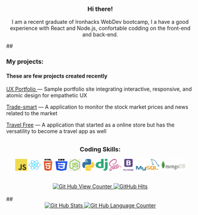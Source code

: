   <div align='center'>
  <p width='250px'>
    <h3>Hi there!</h3>
    I am a recent graduate of Ironhacks WebDev bootcamp, I a have a good experience with React and Node.js, confortable codding on the front-end and back-end.
    <p>
    
  </p>
  </div>
  ##


<div align='left'>
  <p width='250px'>
    <h3>My projects:</h3>    
    <h4>These are few projects created recently </h4>
    <p><a href='https://john-v77.github.io/Portfolio-Lab/'>UX Portfolio </a> — Sample portfolio site integrating interactive, responsive, and atomic design for empathetic UX </p>
    <p><a href='https://trade-smart.netlify.app'>Trade-smart</a> — A application to monitor the stock market prices and news related to the market</p>
    <p><a href='https://whynew.herokuapp.com'>Travel Free</a> — A application that started as a online store but has the versatility to become a travel app as well</p>
  </p>
</div>

##

<div align='center'>
  <h3>Coding Skills:</h3>
  <code><img alt="JavaScript" width="32px" height="32px" src="https://github.com/John-v77/John-v77/blob/main/icons/javascript.svg"></code>
  <code><img alt="React"width="32px" height="32px" src="https://github.com/John-v77/John-v77/blob/main/icons/react.svg"></code>
  <code><img alt="htm5" width="32px" height="32px" src="https://github.com/John-v77/John-v77/blob/main/icons/html5.svg"></code>
  <code><img alt="css3" width="32px" height="32px" src="https://github.com/John-v77/John-v77/blob/main/icons/css3.svg"></code>
  <code><img alt="nodeJS" width="32px" height="32px" src="https://github.com/John-v77/John-v77/blob/main/icons/node.png"></code>
<!--   <code><img alt="firebase" width="32px" height="32px" src="https://github.com/John-v77/John-v77/blob/main/icons/firebase.png"></code> -->
<!--   <code><img alt="Redux" width="50px" height="32px" src="https://github.com/John-v77/John-v77/blob/main/icons/Redux.png"></code> -->
  <code><img alt="Python" width="32px" height="32px" src="https://github.com/John-v77/John-v77/blob/main/icons/python.svg"></code>
  <code><img alt="Django" width="32px" height="32px" src="https://github.com/John-v77/John-v77/blob/main/icons/django.svg"></code>
  <code><img alt="sass" width="32px" height="32px" src="https://github.com/John-v77/John-v77/blob/main/icons/sass-1.svg"></code>
  <code><img alt="Bootstrap" width="32px" height="32px" src="https://github.com/John-v77/John-v77/blob/main/icons/Bootstrap.png"></code>
  <code><img alt="MySQL" width="64px" height="32px" src="https://github.com/John-v77/John-v77/blob/main/icons/MySQL-Logo.wine.png"></code>
  <code><img alt="mongodb" width="64" height="32px" src="https://github.com/John-v77/John-v77/blob/main/icons/mongodb.png"></code>
</div>

##
##

  <div align='center'>
        <a href="https://github.com/john-v77" target="_blank">
          <img alt="Git Hub View Counter" src="https://komarev.com/ghpvc/?username=john-v77&style=flat-square&color=blueviolet" />
        </a>
        <a href="https://github.com/john-v77/john-v77" target="_blank">
          <img alt="GitHub Hits" src="https://img.shields.io/github/last-commit/John-v77/John-v77?label=Profile%20Updated&style=flat-square" />
        </a>
  </div>
  <br>
##
  <div align='center'>
        <a href="https://github.com/John-v77">
          <img alt="Git Hub Stats" height="150px" src="https://github-readme-stats.vercel.app/api?username=John-v77&show_icons=true&theme=synthwave" />
        </a>
        <a href="https:///github.com/John-v77">
          <img alt="Git Hub Language Counter" height="150px" src="https://github-readme-stats.vercel.app/api/top-langs/?username=John-v77&layout=compact&theme=synthwave" />
        </a>  
  </div>

<!--
**John-v77/John-v77** is a ✨ _special_ ✨ repository because its `README.md` (this file) appears on your GitHub profile.

Here are some ideas to get you started:

- 🔭 I’m currently working on ...
- 🌱 I’m currently learning ...
- 👯 I’m looking to collaborate on ...
- 🤔 I’m looking for help with ...
- 💬 Ask me about ...
- 📫 How to reach me: ...
- 😄 Pronouns: ...
- ⚡ Fun fact: ...
-->
